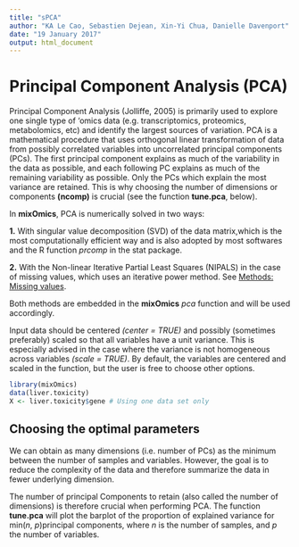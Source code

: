 ```yaml
---
title: "sPCA"
author: "KA Le Cao, Sebastien Dejean, Xin-Yi Chua, Danielle Davenport"
date: "19 January 2017"
output: html_document
---
```




# Principal Component Analysis (PCA)

Principal Component Analysis (Jolliffe, 2005) is primarily used to explore one single type of ‘omics data (e.g. transcriptomics, proteomics, metabolomics, etc) and identify the largest sources of variation. PCA is a mathematical procedure that uses orthogonal linear transformation of data from possibly correlated variables into uncorrelated principal components (PCs). The first principal component explains as much of the variability in the data as possible, and each following PC explains as much of the remaining variability as possible. Only the PCs which explain the most variance are retained. This is why choosing the number of dimensions or components **(ncomp)** is crucial (see the function **tune.pca**, below).

In **mixOmics**, PCA is numerically solved in two ways:

**1.** With singular value decomposition (SVD) of the data matrix,which is the most computationally efficient way and is also adopted by most softwares and the R function *prcomp* in the stat package. 

**2.** With the Non-linear Iterative Partial Least Squares (NIPALS) in the case of missing values, which uses an iterative power method. See [Methods: Missing values](http://mixomics.org/methods/missing-values/). 

Both methods are embedded in the **mixOmics** *pca* function and will be used accordingly. 

Input data should be centered *(center = TRUE)* and possibly (sometimes preferably) scaled so that all variables have a unit variance. This is especially advised in the case where the variance is not homogeneous across variables *(scale = TRUE)*. By default, the variables are centered and scaled in the function, but the user is free to choose other options.


```r
library(mixOmics)
data(liver.toxicity)
X <- liver.toxicity$gene # Using one data set only
```

## Choosing the optimal parameters

We can obtain as many dimensions (i.e. number of PCs) as the minimum between the number of samples and variables. However, the goal is to reduce the complexity of the data and therefore summarize the data in fewer underlying dimension. 

The number of principal Components to retain (also called the number of dimensions) is therefore crucial when performing PCA. The function **tune.pca** will plot the barplot of the proportion of explained variance for min(*n*, *p*)principal components, where *n* is the number of samples, and *p* the number of variables. 







